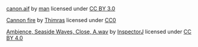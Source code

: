 [canon.aif](https://freesound.org/people/man/sounds/14615/)
by [man](https://freesound.org/people/man/)
licensed under [CC BY 3.0](http://creativecommons.org/licenses/by/3.0/)

[Cannon fire](https://opengameart.org/content/cannon-fire)
by [Thimras](https://opengameart.org/users/thimras)
licensed under [CC0](http://creativecommons.org/publicdomain/zero/1.0/)

[Ambience, Seaside Waves, Close, A.wav](https://freesound.org/people/InspectorJ/sounds/400632/)
by [InspectorJ](http://www.jshaw.co.uk/)
licensed under [CC BY 4.0](https://creativecommons.org/licenses/by/4.0/)
